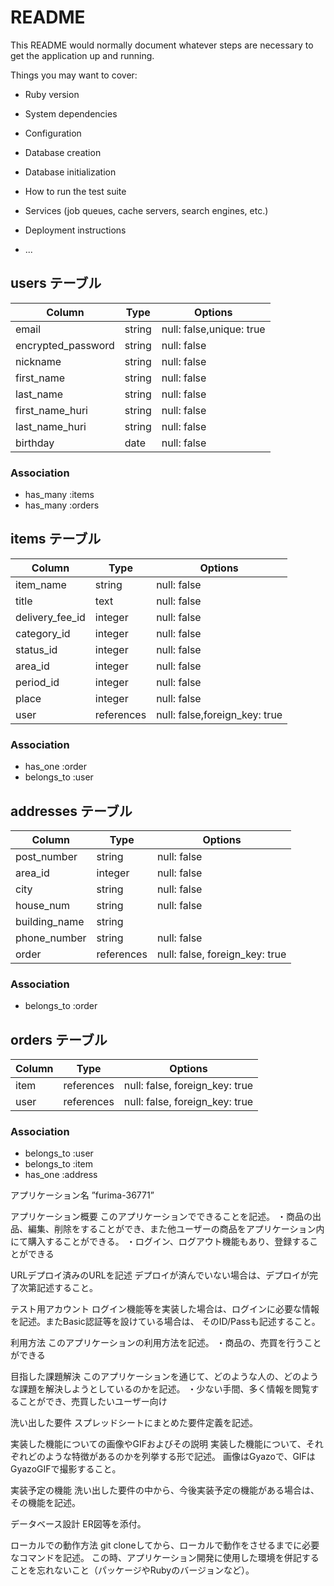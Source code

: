 # README

This README would normally document whatever steps are necessary to get the
application up and running.

Things you may want to cover:

* Ruby version

* System dependencies

* Configuration

* Database creation

* Database initialization

* How to run the test suite

* Services (job queues, cache servers, search engines, etc.)

* Deployment instructions

* ...



## users テーブル

| Column             | Type   | Options                  |
| ------------------ | ------ | ------------------------ |
| email              | string | null: false,unique: true |
| encrypted_password | string | null: false              |
| nickname           | string | null: false              |
| first_name         | string | null: false              | 
| last_name          | string | null: false              |
| first_name_huri    | string | null: false              |
| last_name_huri     | string | null: false              |
| birthday           | date   | null: false              |

### Association

* has_many :items
* has_many :orders


## items テーブル



| Column           | Type           | Options                       |
| ---------------- | -------------- | ------------------------------|
| item_name        | string         | null: false                   |
| title            | text           | null: false                   |
| delivery_fee_id  | integer        | null: false                   |
| category_id      | integer        | null: false                   |
| status_id        | integer        | null: false                   |
| area_id          | integer        | null: false                   |
| period_id        | integer        | null: false                   |
| place            | integer        | null: false                   |
| user             | references     | null: false,foreign_key: true |

### Association

* has_one :order
* belongs_to :user


## addresses テーブル
| Column           | Type           | Options                        |
|------------------|----------------|--------------------------------|
| post_number      | string         | null: false                    |
| area_id          | integer        | null: false                    |
| city             | string         | null: false                    |
| house_num        | string         | null: false                    |
| building_name    | string         |                                |
| phone_number     | string         | null: false                    |
| order            | references     | null: false, foreign_key: true |

### Association

* belongs_to :order

## orders テーブル

| Column           | Type           | Options                        |
|------------------|----------------|--------------------------------|
| item             | references     | null: false, foreign_key: true |
| user             | references     | null: false, foreign_key: true |

### Association

* belongs_to :user
* belongs_to :item
* has_one :address


アプリケーション名             ”furima-36771”

アプリケーション概要          	このアプリケーションでできることを記述。
                             ・商品の出品、編集、削除をすることができ、また他ユーザーの商品をアプリケーション内にて購入することができる。
                             ・ログイン、ログアウト機能もあり、登録することができる

URLデプロイ済みのURLを記述      デプロイが済んでいない場合は、デプロイが完了次第記述すること。

テスト用アカウント             ログイン機能等を実装した場合は、ログインに必要な情報を記述。またBasic認証等を設けている場合は、
                            そのID/Passも記述すること。

利用方法                     このアプリケーションの利用方法を記述。
                           ・商品の、売買を行うことができる

目指した課題解決    	      このアプリケーションを通じて、どのような人の、どのような課題を解決しようとしているのかを記述。
                          ・少ない手間、多く情報を閲覧することができ、売買したいユーザー向け

洗い出した要件	              スプレッドシートにまとめた要件定義を記述。


実装した機能についての画像やGIFおよびその説明	実装した機能について、それぞれどのような特徴があるのかを列挙する形で記述。
                                         画像はGyazoで、GIFはGyazoGIFで撮影すること。

実装予定の機能	                           洗い出した要件の中から、今後実装予定の機能がある場合は、その機能を記述。

データベース設計	                  ER図等を添付。

ローカルでの動作方法                      git cloneしてから、ローカルで動作をさせるまでに必要なコマンドを記述。
                                      この時、アプリケーション開発に使用した環境を併記することを忘れないこと（パッケージやRubyのバージョンなど）。